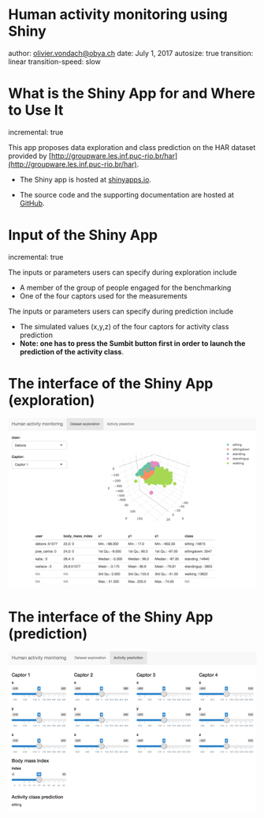 Human activity monitoring using Shiny
========================================================
author: olivier.vondach@obya.ch
date: July 1, 2017
autosize: true
transition: linear
transition-speed: slow

What is the Shiny App for and Where to Use It
========================================================
incremental: true

This app proposes data exploration and class prediction on the HAR dataset provided by [http://groupware.les.inf.puc-rio.br/har](http://groupware.les.inf.puc-rio.br/har).

- The Shiny app is hosted at [shinyapps.io](https://vondacho.shinyapps.io/human_activity_monitoring/).

- The source code and the supporting documentation are hosted at  [GitHub](https://github.com/vondacho/coursera-datascience-data-products/tree/master/human_activity_monitoring).

Input of the Shiny App
========================================================
incremental: true

The inputs or parameters users can specify during exploration include

- A member of the group of people engaged for the benchmarking
- One of the four captors used for the measurements

The inputs or parameters users can specify during prediction include

- The simulated values (x,y,z) of the four captors for activity class prediction
- **Note: one has to press the Sumbit button first in order to launch the prediction of the activity class**.

The interface of the Shiny App (exploration)
========================================================
![default](human_activity_monitoring.png)

The interface of the Shiny App (prediction)
========================================================
![default](human_activity_prediction.png)
